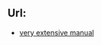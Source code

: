 ## Url:
* [very extensive manual](https://github.com/OlgaVlasova/markdown-doc/blob/master/README.md#Parag)